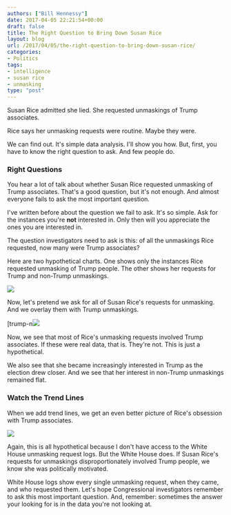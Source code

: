 ```yaml
---
authors: ["Bill Hennessy"]
date: 2017-04-05 22:21:54+00:00
draft: false
title: The Right Question to Bring Down Susan Rice
layout: blog
url: /2017/04/05/the-right-question-to-bring-down-susan-rice/
categories:
- Politics
tags:
- intelligence
- susan rice
- unmasking
type: "post"
---
```





Susan Rice admitted she lied. She requested unmaskings of Trump associates. 





















Rice says her unmasking requests were routine. Maybe they were. 





















We can find out. It's simple data analysis. I'll show you how. But, first, you have to know the right question to ask. And few people do.


















### Right Questions








You hear a lot of talk about whether Susan Rice requested unmasking of Trump associates. That's a good question, but it's not enough. And almost everyone fails to ask the most important question. 





















I've written before about the question we fail to ask. It's so simple. Ask for the instances you're **not** interested in. Only then will you appreciate the ones you are interested in.





















The question investigators need to ask is this: of all the unmaskings Rice requested, now many were Trump associates?





















Here are two hypothetical charts. One shows only the instances Rice requested unmasking of Trump people. The other shows her requests for Trump and non-Trump unmaskings. 











![](https://hennessysview.com/wp-content/uploads/2017/04/trump-only-1024x544.png)
























Now, let's pretend we ask for all of Susan Rice's requests for unmasking. And we overlay them with Trump unmaskings. 





















[trump-n![](https://hennessysview.com/wp-content/uploads/2017/04/trump-nontrump-1024x544.png)






















Now, we see that most of Rice's unmasking requests involved Trump associates. If these were real data, that is. They're not. This is just a hypothetical. 







We also see that she became increasingly interested in Trump as the election drew closer. And we see that her interest in non-Trump unmaskings remained flat.








### Watch the Trend Lines








When we add trend lines, we get an even better picture of Rice's obsession with Trump associates.




![](https://hennessysview.com/wp-content/uploads/2017/04/trump-nontrump-trends-1024x544.png)






















Again, this is all hypothetical because I don't have access to the White House unmasking request logs. But the White House does. If Susan Rice's requests for unmaskings disproportionately involved Trump people, we know she was politically motivated.





















White House logs show every single unmasking request, when they came, and who requested them. Let's hope Congressional investigators remember to ask this most important question. And, remember: sometimes the answer your looking for is in the data you're not looking at.







